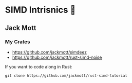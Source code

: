 # SIMD Intrisnics 🚀
## Jack Mott
### My Crates
* https://github.com/jackmott/simdeez
* https://github.com/jackmott/rust-simd-noise


If you want to code along in Rust:

```
git clone https://github.com/jackmott/rust-simd-tutorial
```

